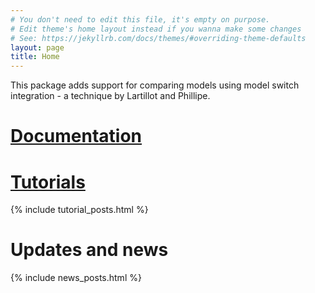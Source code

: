 ```yaml
---
# You don't need to edit this file, it's empty on purpose.
# Edit theme's home layout instead if you wanna make some changes
# See: https://jekyllrb.com/docs/themes/#overriding-theme-defaults
layout: page
title: Home
---
```

This package adds support for comparing models using model switch integration - a technique by Lartillot and Phillipe. 

# [Documentation](/documentation/)



# [Tutorials](/tutorials/)

{% include tutorial_posts.html %}

# Updates and news

{% include news_posts.html %}